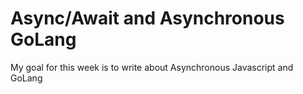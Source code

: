 # Async/Await and Asynchronous GoLang
My goal for this week is to write about Asynchronous Javascript and GoLang